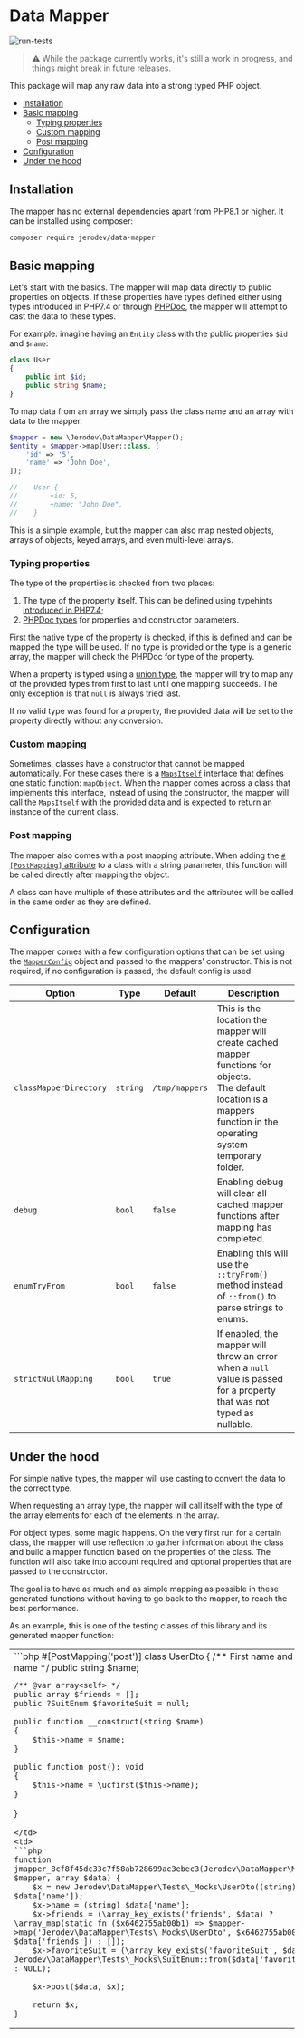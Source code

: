 # Data Mapper
![run-tests](https://github.com/jerodev/data-mapper/workflows/run-tests/badge.svg)

> :warning: While the package currently works, it's still a work in progress, and things might break in future releases.

This package will map any raw data into a strong typed PHP object.

- [Installation](#installation)
- [Basic mapping](#basic-mapping)
  - [Typing properties](#typing-properties)
  - [Custom mapping](#custom-mapping)
  - [Post mapping](#post-mapping)
- [Configuration](#configuration)
- [Under the hood](#under-the-hood)

## Installation
The mapper has no external dependencies apart from PHP8.1 or higher. It can be installed using composer:

```bash
composer require jerodev/data-mapper
```

## Basic mapping
Let's start with the basics. The mapper will map data directly to public properties on objects. If these properties have
types defined either using types introduced in PHP7.4 or through [PHPDoc](https://phpstan.org/writing-php-code/phpdoc-types), the mapper will attempt to cast the data to these
types.

For example: imagine having an `Entity` class with the public properties `$id` and `$name`:

```php
class User
{
    public int $id;
    public string $name;
}
```

To map data from an array we simply pass the class name and an array with data to the mapper.

```php
$mapper = new \Jerodev\DataMapper\Mapper();
$entity = $mapper->map(User::class, [
    'id' => '5',
    'name' => 'John Doe',
]);

//    User {
//        +id: 5,
//        +name: "John Doe",
//    }
```

This is a simple example, but the mapper can also map nested objects, arrays of objects, keyed arrays, and even multi-level arrays.

### Typing properties
The type of the properties is checked from two places:
1. The type of the property itself. This can be defined using typehints [introduced in PHP7.4](https://wiki.php.net/rfc/typed_properties_v2);
2. [PHPDoc types](https://phpstan.org/writing-php-code/phpdoc-types) for properties and constructor parameters.

First the native type of the property is checked, if this is defined and can be mapped the type will be used.
If no type is provided or the type is a generic array, the mapper will check the PHPDoc for type of the property.

When a property is typed using a [union type](https://wiki.php.net/rfc/union_types_v2), the mapper will try to map any
of the provided types from first to last until one mapping succeeds. The only exception is that `null` is always tried
last.

If no valid type was found for a property, the provided data will be set to the property directly without any
conversion.

### Custom mapping
Sometimes, classes have a constructor that cannot be mapped automatically. For these cases there is a
[`MapsItself`](https://github.com/jerodev/data-mapper/blob/master/src/MapsItself.php) interface that defines one
static function: `mapObject`.
When the mapper comes across a class that implements this interface, instead of using the constructor, the mapper will
call the `MapsItself` with the provided data and is expected to return an instance of the current class.

### Post mapping
The mapper also comes with a post mapping attribute. When adding the [`#[PostMapping]` attribute](https://github.com/jerodev/data-mapper/blob/master/src/Attributes/PostMapping.php)
to a class with a string parameter, this function will be called directly after mapping the object.

A class can have multiple of these attributes and the attributes will be called in the same order as they are defined.

## Configuration
The mapper comes with a few configuration options that can be set using the [`MapperConfig`](https://github.com/jerodev/data-mapper/blob/master/src/MapperConfig.php)
object and passed to the mappers' constructor. This is not required, if no configuration is passed, the default config
is used.

| Option                 | Type     | Default        | Description                                                                                                                                                                |
|------------------------|----------|----------------|----------------------------------------------------------------------------------------------------------------------------------------------------------------------------|
| `classMapperDirectory` | `string` | `/tmp/mappers` | This is the location the mapper will create cached mapper functions for objects.<br />The default location is a mappers function in the operating system temporary folder. |
| `debug`                | `bool`   | `false`        | Enabling debug will clear all cached mapper functions after mapping has completed.                                                                                         |
| `enumTryFrom`          | `bool`   | `false`        | Enabling this will use the `::tryFrom()` method instead of `::from()` to parse strings to enums.                                                                           |
| `strictNullMapping`    | `bool`   | `true`         | If enabled, the mapper will throw an error when a `null` value is passed for a property that was not typed as nullable.                                                    |

## Under the hood
For simple native types, the mapper will use casting to convert the data to the correct type.

When requesting an array type, the mapper will call itself with the type of the array elements for each of the elements in the
array.

For object types, some magic happens. On the very first run for a certain class, the mapper will use reflection to
gather information about the class and build a mapper function based on the properties of the class.
The function will also take into account required and optional properties that are passed to the constructor.

The goal is to have as much and as simple mapping as possible in these generated functions without having to go back
to the mapper, to reach the best performance.

As an example, this is one of the testing classes of this library and its generated mapper function:

<table>
<tr>
<td>
```php
#[PostMapping('post')]
class UserDto
{
    /** First name and last name */
    public string $name;

    /** @var array<self> */
    public array $friends = [];
    public ?SuitEnum $favoriteSuit = null;

    public function __construct(string $name)
    {
        $this->name = $name;
    }

    public function post(): void
    {
        $this->name = \ucfirst($this->name);
    }
}
```
</td>
<td>
```php
function jmapper_8cf8f45dc33c7f58ab728699ac3ebec3(Jerodev\DataMapper\Mapper $mapper, array $data) {
    $x = new Jerodev\DataMapper\Tests\_Mocks\UserDto((string) $data['name']);
    $x->name = (string) $data['name'];
    $x->friends = (\array_key_exists('friends', $data) ? \array_map(static fn ($x6462755ab00b1) => $mapper->map('Jerodev\DataMapper\Tests\_Mocks\UserDto', $x6462755ab00b1), $data['friends']) : []);
    $x->favoriteSuit = (\array_key_exists('favoriteSuit', $data) ? Jerodev\DataMapper\Tests\_Mocks\SuitEnum::from($data['favoriteSuit']) : NULL);

    $x->post($data, $x);

    return $x;
}
```
</td>
</tr>
</table>

